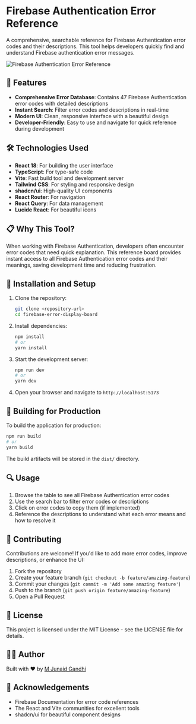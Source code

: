 # Firebase Authentication Error Reference

A comprehensive, searchable reference for Firebase Authentication error codes and their descriptions. This tool helps developers quickly find and understand Firebase authentication error messages.

![Firebase Authentication Error Reference](https://junaidgandhi.com/assets/firebase-error-board.png)

## 🚀 Features

- **Comprehensive Error Database**: Contains 47 Firebase Authentication error codes with detailed descriptions
- **Instant Search**: Filter error codes and descriptions in real-time
- **Modern UI**: Clean, responsive interface with a beautiful design
- **Developer-Friendly**: Easy to use and navigate for quick reference during development

## 🛠️ Technologies Used

- **React 18**: For building the user interface
- **TypeScript**: For type-safe code
- **Vite**: Fast build tool and development server
- **Tailwind CSS**: For styling and responsive design
- **shadcn/ui**: High-quality UI components
- **React Router**: For navigation
- **React Query**: For data management
- **Lucide React**: For beautiful icons

## 📋 Why This Tool?

When working with Firebase Authentication, developers often encounter error codes that need quick explanation. This reference board provides instant access to all Firebase Authentication error codes and their meanings, saving development time and reducing frustration.

## 🔧 Installation and Setup

1. Clone the repository:
   ```bash
   git clone <repository-url>
   cd firebase-error-display-board
   ```

2. Install dependencies:
   ```bash
   npm install
   # or
   yarn install
   ```

3. Start the development server:
   ```bash
   npm run dev
   # or
   yarn dev
   ```

4. Open your browser and navigate to `http://localhost:5173`

## 🚀 Building for Production

To build the application for production:

```bash
npm run build
# or
yarn build
```

The build artifacts will be stored in the `dist/` directory.

## 🔍 Usage

1. Browse the table to see all Firebase Authentication error codes
2. Use the search bar to filter error codes or descriptions
3. Click on error codes to copy them (if implemented)
4. Reference the descriptions to understand what each error means and how to resolve it

## 🤝 Contributing

Contributions are welcome! If you'd like to add more error codes, improve descriptions, or enhance the UI:

1. Fork the repository
2. Create your feature branch (`git checkout -b feature/amazing-feature`)
3. Commit your changes (`git commit -m 'Add some amazing feature'`)
4. Push to the branch (`git push origin feature/amazing-feature`)
5. Open a Pull Request

## 📝 License

This project is licensed under the MIT License - see the LICENSE file for details.

## 👨‍💻 Author

Built with ❤️ by [M Junaid Gandhi](https://junaidgandhi.com)

## 🙏 Acknowledgements

- Firebase Documentation for error code references
- The React and Vite communities for excellent tools
- shadcn/ui for beautiful component designs

